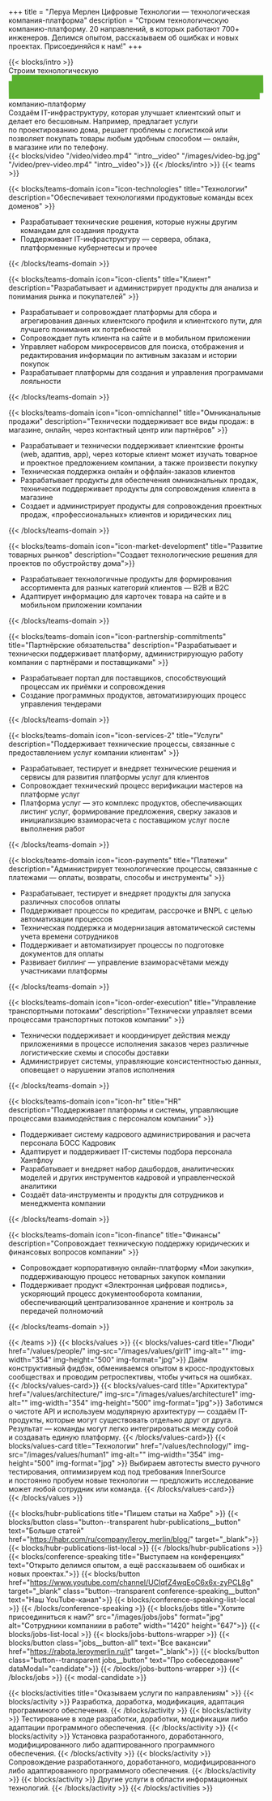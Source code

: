 +++
title = "Леруа Мерлен Цифровые Технологии — технологическая компания-платформа"
description = "Cтроим технологическую компанию-платформу. 20 направлений, в которых работают 700+ инженеров. Делимся опытом, рассказываем об ошибках и новых проектах. Присоединяйся к нам!"
+++
<div>
{{< blocks/intro >}}

<div class="h1">
Строим технологическую
</div>

<span class="animation-badge active">
    <svg width="690" height="67" viewBox="0 0 690 67" fill="none" xmlns="http://www.w3.org/2000/svg"><path d="M9.17241 24.0344L689 24.9999L1 40.9999L679.828 42.2068" stroke="#5AB030" stroke-width="48" class="svg-elem-1"></path></svg>
    компанию-платформу
</span>

<div class="intro__text">
Создаём IT-инфраструктуру, которая улучшает клиентский опыт и делает его бесшовным. Например, предлагает услуги по&nbsp;проектированию дома, решает проблемы с&nbsp;логистикой или позволяет покупать товары любым удобным способом&nbsp;&mdash; онлайн, в&nbsp;магазине или по&nbsp;телефону.
</div>
{{< blocks/video "/video/video.mp4" "intro__video" "/images/video-bg.jpg" "/video/prev-video.mp4" "intro__video">}}
{{< /blocks/intro >}}
{{< teams >}}

{{< blocks/teams-domain icon="icon-technologies" title="Технологии" description="Обеспечивает технологиями продуктовые команды всех доменов" >}}

* Разрабатывает технические решения, которые нужны другим командам для создания продукта
* Поддерживает IT-инфраструктуру — сервера, облака, платформенные кубернетесы и прочее

{{< /blocks/teams-domain >}}
 
{{< blocks/teams-domain icon="icon-clients" title="Клиент" description="Разрабатывает и администрирует продукты для анализа и понимания рынка и покупателей" >}} 

* Разрабатывает и сопровождает платформы для сбора и агрегирования данных клиентского профиля и клиентского пути, для лучшего понимания их потребностей
* Сопровождает путь клиента на сайте и в мобильном приложении
* Управляет набором микросервисов для поиска, отображения и редактирования информации по активным заказам и истории покупок
* Разрабатывает платформы для создания и управления программами лояльности

{{< /blocks/teams-domain >}} 

{{< blocks/teams-domain icon="icon-omnichannel" title="Омниканальные продажи" description="Технически поддерживает все виды продаж: в магазине, онлайн, через контактный центр или партнёров" >}}
  
* Разрабатывает и технически поддерживает клиентские фронты (web, адаптив, app), через которые клиент может изучать товарное и проектное предложением компании, а также произвести покупку
* Техническая поддержка онлайн и оффлайн-заказов клиентов
* Разрабатывает продукты для обеспечения омниканальных продаж, технически поддерживает продукты для сопровождения клиента в магазине
* Создает и администрирует продукты для сопровождения проектных продаж, «профессиональных» клиентов и юридических лиц

{{< /blocks/teams-domain >}}

{{< blocks/teams-domain icon="icon-market-development" title="Развитие товарных рынков" description="Создает технологические решения для проектов по обустройству дома">}}
  
* Разрабатывает технологичные продукты для формирования ассортимента для разных категорий клиентов — B2B и B2C
* Адаптирует информацию для карточек товара на сайте и в мобильном приложении компании

{{< /blocks/teams-domain >}}

{{< blocks/teams-domain icon="icon-partnership-commitments" title="Партнёрские обязательства" description="Разрабатывает и технически поддерживает платформу, администрирующую работу компании с партнёрами и поставщиками" >}}

* Разрабатывает портал для поставщиков, способствующий процессам их приёмки и сопровождения
* Создание программных продуктов, автоматизирующих процесс управления тендерами

{{< /blocks/teams-domain >}}

{{< blocks/teams-domain icon="icon-services-2" title="Услуги" description="Поддерживает технические процессы, связанные с предоставлением услуг компании клиентам" >}}
  
* Разрабатывает, тестирует и внедряет технические решения и сервисы для развития платформы услуг для клиентов
* Сопровождает технический процесс верификации мастеров на платформе услуг
* Платформа услуг — это комплекс продуктов, обеспечивающих листинг услуг, формирование предложения, сверку заказов и инициализацию взаиморасчета с поставщиком услуг после выполнения работ

{{< /blocks/teams-domain >}}

{{< blocks/teams-domain icon="icon-payments" title="Платежи" description="Администрирует технологические процессы, связанные с платежами — оплаты, возвраты, способы и инструменты" >}}

* Разрабатывает, тестирует и внедряет продукты для запуска различных способов оплаты
* Поддерживает процессы по кредитам, рассрочке и BNPL с целью автоматизации процессов
* Техническая поддержка и модернизация автоматической системы учета времени сотрудников
* Поддерживает и автоматизирует процессы по подготовке документов для оплаты
* Развивает биллинг — управление взаиморасчётами между участниками платформы

 
{{< /blocks/teams-domain >}}

{{< blocks/teams-domain icon="icon-order-execution" title="Управление транспортными потоками" description="Технически управляет всеми процессами транспортных потоков компании" >}}

* Технически поддерживает и координирует действия между приложениями в процессе исполнения заказов через различные логистические схемы и способы доставки
* Администрирует системы, управляющие консистентностью данных, оповещает о нарушении этапов исполнения

{{< /blocks/teams-domain >}}

{{< blocks/teams-domain icon="icon-hr" title="HR" description="Поддерживает платформы и системы, управляющие процессами взаимодействия с персоналом компании" >}}

* Поддерживает систему кадрового администрирования и расчета персонала БОСС Кадровик
* Адаптирует и поддерживает IT-системы подбора персонала Хантфлоу
* Разрабатывает и внедряет набор дашбордов, аналитических моделей и других инструментов кадровой и управленческой аналитики
* Создаёт data-инструменты и продукты для сотрудников и менеджмента компании

{{< /blocks/teams-domain >}}

{{< blocks/teams-domain icon="icon-finance" title="Финансы" description="Сопровождает техническую поддержку юридических и финансовых вопросов компании" >}}

* Сопровождает корпоративную онлайн-платформу «Мои закупки», поддерживающую процесс нетоварных закупок компании
* Поддерживает продукт «Электронная цифровая подпись», ускоряющий процесс документооборота компании, обеспечивающий централизованное хранение и контроль за передачей полномочий

{{< /blocks/teams-domain >}}
 
{{< /teams >}}
{{< blocks/values >}}
{{< blocks/values-card title="Люди" href="/values/people/" img-src="/images/values/girl1" img-alt="" img-width="354" img-height="500" img-format="jpg">}}
Даём конструктивный фидбэк, обмениваемся опытом в кросс-продуктовых сообществах и проводим ретроспективы, чтобы учиться на ошибках.
{{< /blocks/values-card>}}
{{< blocks/values-card title="Архитектура" href="/values/architecture/" img-src="/images/values/architecture1" img-alt="" img-width="354" img-height="500" img-format="jpg">}}
Заботимся о чистоте API и используем модулярную архитектуру — создаём IT-продукты, которые могут существовать отдельно друг от друга. Результат — команды могут легко интегрироваться между собой и создавать единую платформу.
{{< /blocks/values-card>}}
{{< blocks/values-card title="Технологии" href="/values/technology/" img-src="/images/values/human1" img-alt="" img-width="354" img-height="500" img-format="jpg" >}}
Выбираем автотесты вместо ручного тестирования, оптимизируем код под требования InnerSource и постоянно пробуем новые технологии — предложить исследование может любой сотрудник или команда.
{{< /blocks/values-card>}}    
{{< /blocks/values >}}


{{< blocks/hubr-publications title="Пишем статьи на Хабре" >}} 
{{< blocks/button class="button--transparent hubr-publications__button" text="Больше статей" href="https://habr.com/ru/company/leroy_merlin/blog/" target="_blank">}}
{{< blocks/hubr-publications-list-local >}} 
{{< /blocks/hubr-publications >}}  
{{< blocks/conference-speaking title="Выступаем на&nbsp;конференциях" text="Открыто делимся опытом, а ещё рассказываем об ошибках и новых проектах.">}}
{{< blocks/button href="https://www.youtube.com/channel/UCIqfZ4wqEoC6x6x-zyPCL8g" target="_blank" class="button--transparent conference-speaking__button" text="Наш YouTube-канал">}}
{{< blocks/conference-speaking-list-local >}}
{{< /blocks/conference-speaking >}}
{{< blocks/jobs title="Хотите присоединиться к нам?" src="/images/jobs/jobs" format="jpg" alt="Сотрудники компаниии в работе" width="1420" height="647">}}
{{< blocks/jobs-list-local >}}
{{< blocks/jobs-buttons-wrapper >}}
{{< blocks/button class="jobs__button-all" text="Все вакансии" href="https://rabota.leroymerlin.ru/it" target="_blank">}}
{{< blocks/button class="button--transparent jobs__button" text="Про собеседование" dataModal="candidate">}}
{{< /blocks/jobs-buttons-wrapper >}}
{{< /blocks/jobs >}} {{< modal-candidate >}}

{{< blocks/activities title="Оказываем услуги по направлениям" >}}
{{< blocks/activity >}}
Разработка, доработка, модификация, адаптация программного обеспечения.
{{< /blocks/activity >}}
{{< blocks/activity >}}
Тестирование в ходе разработки, доработки, модификации либо адаптации программного обеспечения.
{{< /blocks/activity >}}
{{< blocks/activity >}}
Установка разработанного, доработанного, модифицированного либо адаптированного программного обеспечения.
{{< /blocks/activity >}}
{{< blocks/activity >}}
Сопровождение разработанного, доработанного, модифицированного либо адаптированного программного обеспечения.
{{< /blocks/activity >}}
{{< blocks/activity >}}
Другие услуги в области информационных технологий.
{{< /blocks/activity >}}
{{< /blocks/activities >}}

</div>